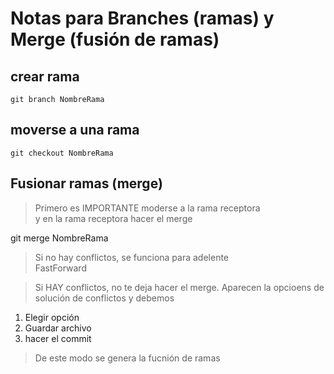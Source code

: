# Notas para Branches (ramas) y Merge (fusión de ramas)

## crear rama

    git branch NombreRama

## moverse a una rama
    git checkout NombreRama
    
## Fusionar ramas  (merge) 

> Primero es IMPORTANTE moderse a la rama receptora  
> y en la rama receptora hacer el merge

   git merge NombreRama

> Si no hay conflictos, se funciona para adelente  
> FastForward

> Si HAY conflictos, no te deja hacer el merge.
> Aparecen la opcioens de solución de conflictos y debemos 

1. Elegir opción
2. Guardar archivo
3. hacer el commit 

> De este modo se genera la fucnión de ramas

